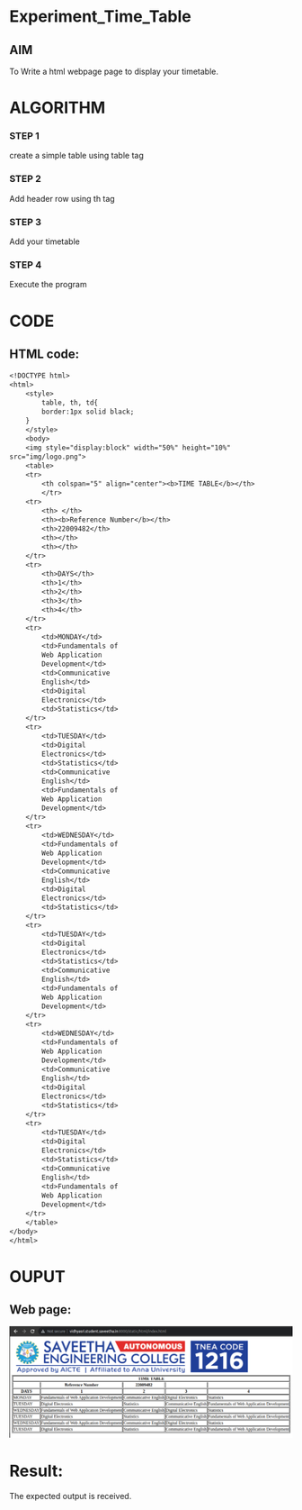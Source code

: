 # Experiment_Time_Table

## AIM
To Write a html webpage page to display your timetable.

# ALGORITHM
### STEP 1
create a simple table using table tag
### STEP 2
Add header row using th tag
### STEP 3
Add your timetable
### STEP 4
Execute the program

# CODE

## HTML code:

```
<!DOCTYPE html>
<html>
    <style>
        table, th, td{
        border:1px solid black;
    }
    </style>
    <body>
    <img style="display:block" width="50%" height="10%" src="img/logo.png">
    <table>
    <tr>
        <th colspan="5" align="center"><b>TIME TABLE</b></th>
        </tr>
    <tr>
        <th> </th>
        <th><b>Reference Number</b></th>
        <th>22009482</th>
        <th></th>
        <th></th>
    </tr>   
    <tr>    
        <th>DAYS</th>
        <th>1</th>
        <th>2</th>
        <th>3</th>
        <th>4</th>
    </tr>
    <tr>
        <td>MONDAY</td>
        <td>Fundamentals of
        Web Application
        Development</td>
        <td>Communicative
        English</td>
        <td>Digital
        Electronics</td>
        <td>Statistics</td>
    </tr>
    <tr>
        <td>TUESDAY</td>
        <td>Digital
        Electronics</td>
        <td>Statistics</td>
        <td>Communicative
        English</td>
        <td>Fundamentals of
        Web Application
        Development</td>
    </tr>
    <tr>
        <td>WEDNESDAY</td>
        <td>Fundamentals of
        Web Application
        Development</td>
        <td>Communicative
        English</td>
        <td>Digital
        Electronics</td>
        <td>Statistics</td>
    </tr>   
    <tr>
        <td>TUESDAY</td>
        <td>Digital
        Electronics</td>
        <td>Statistics</td>
        <td>Communicative
        English</td>
        <td>Fundamentals of
        Web Application
        Development</td>
    </tr>
    <tr>
        <td>WEDNESDAY</td>
        <td>Fundamentals of
        Web Application
        Development</td>
        <td>Communicative
        English</td>
        <td>Digital
        Electronics</td>
        <td>Statistics</td>
    </tr>
    <tr>
        <td>TUESDAY</td>
        <td>Digital
        Electronics</td>
        <td>Statistics</td>
        <td>Communicative
        English</td>
        <td>Fundamentals of
        Web Application
        Development</td>
    </tr>
    </table>
</body>
</html>
```


# OUPUT

## Web page:

![Web_page_output](./img/sec.png)

# Result:

The expected output is received.